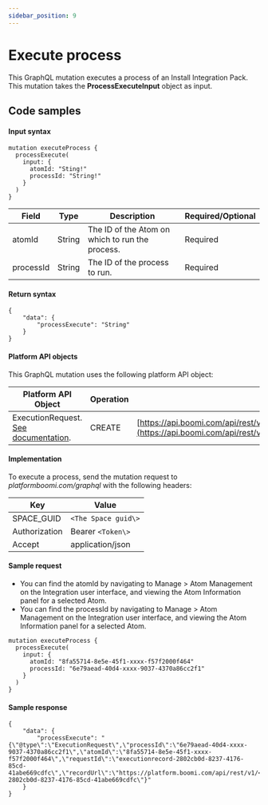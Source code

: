 ```yaml
---
sidebar_position: 9
---
```

# Execute process 

<head>
  <meta name="guidename" content="Spaces"/>
  <meta name="context" content="GUID-15a7de51-0cc6-4351-b761-4dd114cea2e7"/>
</head>

This GraphQL mutation executes a process of an Install Integration Pack. This mutation takes the **ProcessExecuteInput** object as input.

## Code samples 

#### Input syntax

``` {#codeblock_sqt_zys_zxb}
mutation executeProcess {
  processExecute(
    input: {
      atomId: "Sting!"
      processId: "String!"
    }
  )
}

```

|Field|Type|Description|Required/Optional|
|-----|----|-----------|-----------------|
|atomId|String|The ID of the Atom on which to run the process.|Required|
|processId|String|The ID of the process to run.|Required|

#### Return syntax

``` {#codeblock_pnr_hzs_zxb}
{
    "data": {
        "processExecute": "String"
    }
}

```

#### Platform API objects

This GraphQL mutation uses the following platform API object:

|**Platform API Object**|Operation|URL|
|-----------------------|---------|---|
|ExecutionRequest. [See documentation](https://developer.boomi.com/api/platformapi#tag/ExecutionRequest).|CREATE|[https://api.boomi.com/api/rest/v1/%3CaccountID%3EExecutionRequest](https://api.boomi.com/api/rest/v1/%3CaccountID%3EExecutionRequest)|

#### Implementation

To execute a process, send the mutation request to *platformboomi.com/graphql* with the following headers:

|Key|Value|
|---|-----|
|SPACE\_GUID|`<The Space guid\>`|
|Authorization|Bearer `<Token\>`|
|Accept|application/json|

#### Sample request

-   You can find the atomId by navigating to Manage \> Atom Management on the Integration user interface, and viewing the Atom Information panel for a selected Atom.
-   You can find the processId by navigating to Manage \> Atom Management on the Integration user interface, and viewing the Atom Information panel for a selected Atom.

``` {#codeblock_bbx_szs_zxb}
mutation executeProcess {
  processExecute(
    input: {
      atomId: "8fa55714-8e5e-45f1-xxxx-f57f2000f464"
      processId: "6e79aead-40d4-xxxx-9037-4370a86cc2f1"
    }
  )
}

```

#### Sample response

``` {#codeblock_pfl_5zs_zxb}
{
    "data": {
        "processExecute": "{\"@type\":\"ExecutionRequest\",\"processId\":\"6e79aead-40d4-xxxx-9037-4370a86cc2f1\",\"atomId\":\"8fa55714-8e5e-45f1-xxxx-f57f2000f464\",\"requestId\":\"executionrecord-2802cb0d-8237-4176-85cd-41abe669cdfc\",\"recordUrl\":\"https://platform.boomi.com/api/rest/v1/<account_ID>/ExecutionRecord/async/executionrecord-2802cb0d-8237-4176-85cd-41abe669cdfc\"}"
    }
}


```